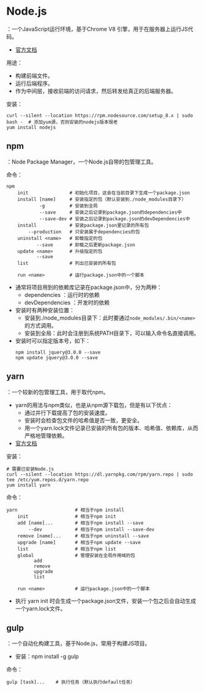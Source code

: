 # Node.js

：一个JavaScript运行环境，基于Chrome V8 引擎，用于在服务器上运行JS代码。
- [官方文档](https://nodejs.org/en/docs/guides/)

用途：
- 构建前端文件。
- 运行后端程序。
- 作为中间层，接收前端的访问请求，然后转发给真正的后端服务器。

安装：
```shell
curl --silent --location https://rpm.nodesource.com/setup_8.x | sudo bash -  # 添加yum源，否则安装的nodejs版本很老
yum install nodejs
```

## npm

：Node Package Manager，一个Node.js自带的包管理工具。

命令：
```shell
npm
    init               # 初始化项目，这会在当前目录下生成一个package.json
    install [name]     # 安装指定的包（默认安装到./node_modules目录下）
            -g         # 安装到全局
            --save     # 安装之后记录到package.json的dependencies中
            --save-dev # 安装之后记录到package.json的devDependencies中
    install            # 安装package.json里记录的所有包
        --production   # 只安装属于dependencies的包
    uninstall <name>   # 卸载指定的包
           --save      # 卸载之后更新package.json
    update <name>      # 升级指定的包
           --save
    list               # 列出已安装的所有包

    run <name>         # 运行package.json中的一个脚本
```
- 通常将项目用到的依赖库记录在package.json中，分为两种：
  - dependencies ：运行时的依赖
  - devDependencies ：开发时的依赖
- 安装时有两种安装位置：
  - 安装到./node_modules目录下：此时要通过`node_modules/.bin/<name>`的方式调用。
  - 安装到全局：此时会注册到系统PATH目录下，可以输入命令名直接调用。
- 安装时可以指定版本号，如下：
    ```shell
    npm install jquery@3.0.0 --save
    npm update jquery@3.0.0 --save
    ```

## yarn

：一个较新的包管理工具，用于取代npm。
- yarn的用法与npm类似，也是从npm源下载包，但是有以下优点：
  - 通过并行下载提高了包的安装速度。
  - 安装时会检查包文件的哈希值是否一致，更安全。
  - 用一个yarn.lock文件记录已安装的所有包的版本、哈希值、依赖库，从而严格地管理依赖。
- [官方文档](https://yarnpkg.com/en/docs)

安装：
```shell
# 需要已安装Node.js
curl --silent --location https://dl.yarnpkg.com/rpm/yarn.repo | sudo tee /etc/yum.repos.d/yarn.repo
yum install yarn
```

命令：
```shell
yarn                     # 相当于npm install
    init                 # 相当于npm init
    add [name]...        # 相当于npm install --save
        --dev            # 相当于npm install --save-dev
    remove [name]...     # 相当于npm uninstall --save
    upgrade [name]       # 相当于npm update --save
    list                 # 相当于npm list
    global               # 管理安装在全局作用域的包
          add
          remove
          upgrade
          list

    run <name>           # 运行package.json中的一个脚本
```
- 执行 yarn init 时会生成一个package.json文件，安装一个包之后会自动生成一个yarn.lock文件。

## gulp

：一个自动化构建工具，基于Node.js，常用于构建JS项目。
- 安装：npm install -g gulp

命令：
```shell
gulp [task]...    # 执行任务（默认执行default任务）
```
